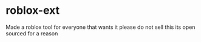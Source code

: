 # roblox-ext
Made a roblox tool for everyone that wants it please do not sell this its open sourced for a reason

